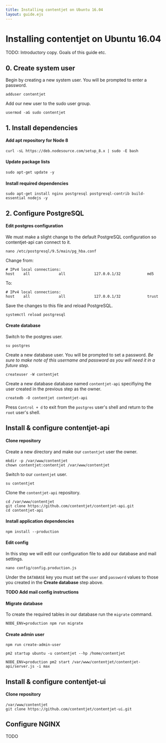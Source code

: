 ```yaml
---
title: Installing contentjet on Ubuntu 16.04
layout: guide.ejs
---
```

# Installing contentjet on Ubuntu 16.04

TODO: Introductory copy. Goals of this guide etc.

## 0. Create system user

Begin by creating a new system user. You will be prompted to enter a password.

```
adduser contentjet
```

Add our new user to the sudo user group.

```
usermod -aG sudo contentjet
```

## 1. Install dependencies

#### Add apt repository for Node 8

```
curl -sL https://deb.nodesource.com/setup_8.x | sudo -E bash
```

#### Update package lists

```
sudo apt-get update -y
```

#### Install required dependencies

```
sudo apt-get install nginx postgresql postgresql-contrib build-essential nodejs -y
```

## 2. Configure PostgreSQL

#### Edit postgres configuration

We must make a slight change to the default PostgreSQL configuration so contentjet-api can connect to it.

```
nano /etc/postgresql/9.5/main/pg_hba.conf
```

Change from:

```
# IPv4 local connections:
host    all             all             127.0.0.1/32            md5
```

To:

```
# IPv4 local connections:
host    all             all             127.0.0.1/32            trust
```

Save the changes to this file and reload PostgreSQL.

```
systemctl reload postgresql
```

#### Create database

Switch to the postgres user.

```
su postgres
```

Create a new database user. You will be prompted to set a password. _Be sure to make note of this username and password as you will need it in a future step._

```
createuser -W contentjet
```

Create a new database database named `contentjet-api` specifiying the user created in the previous step as the owner.

```
createdb -O contentjet contentjet-api
```

Press `Control + d` to exit from the `postgres` user's shell and return to the `root` user's shell.

## Install & configure contentjet-api

#### Clone repository

Create a new directory and make our `contentjet` user the owner.

```
mkdir -p /var/www/contentjet
chown contentjet:contentjet /var/www/contentjet
```

Switch to our `contentjet` user.

```
su contentjet
```

Clone the `contentjet-api` repository.

```
cd /var/www/contentjet
git clone https://github.com/contentjet/contentjet-api.git
cd contentjet-api
```

#### Install application dependencies

```
npm install --production
```

#### Edit config

In this step we will edit our configuration file to add our database and mail settings.

`nano config/config.production.js`

Under the `DATABASE` key you must set the `user` and `password` values to those you created in the **Create database** step above.

**TODO Add mail config instructions**

#### Migrate database

To create the required tables in our database run the `migrate` command.

```
NODE_ENV=production npm run migrate
```

#### Create admin user

```
npm run create-admin-user
```

```
pm2 startup ubuntu -u contentjet --hp /home/contentjet
```

```
NODE_ENV=production pm2 start /var/www/contentjet/contentjet-api/server.js -i max
```

## Install & configure contentjet-ui

#### Clone repository

```
/var/www/contentjet
git clone https://github.com/contentjet/contentjet-ui.git
```

## Configure NGINX

TODO
